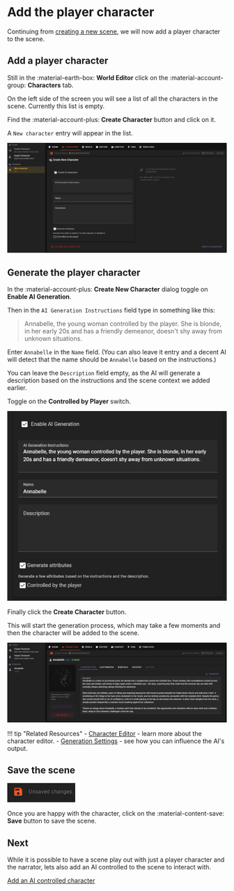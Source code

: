 # Add the player character

Continuing from [creating a new scene](/user-guide/world-editor/creating-empty-scene), we will now add a player character to the scene.

## Add a player character

Still in the :material-earth-box: **World Editor** click on the :material-account-group: **Characters** tab.

On the left side of the screen you will see a list of all the characters in the scene. Currently this list is empty.

Find the :material-account-plus: **Create Character** button and click on it.

A `New character` entry will appear in the list.

![world-editor-create-player-character-1](/img/0.26.0/world-editor-create-player-character-1.png)

## Generate the player character

In the :material-account-plus: **Create New Character** dialog toggle on **Enable AI Generation**.

Then in the `AI Generation Instructions` field type in something like this:

> Annabelle, the young woman controlled by the player. She is blonde, in her early 20s and has a friendly demeanor, doesn't shy away from unknown situations.

Enter `Annabelle` in the `Name` field. (You can also leave it entry and a decent AI will detect that the name should be `Annabelle` based on the instructions.)

You can leave the `Description` field empty, as the AI will generate a description based on the instructions and the scene context we added earlier.

Toggle on the **Controlled by Player** switch.

![world-editor-create-player-character-2](/img/0.26.0/world-editor-create-player-character-2.png)

Finally click the **Create Character** button.

This will start the generation process, which may take a few moments and then the character will be added to the scene.

![world-editor-create-player-character-3](/img/0.26.0/world-editor-create-player-character-3.png)

!!! tip "Related Resources"
    - [Character Editor](/user-guide/world-editor/characters) - learn more about the character editor.
    - [Generation Settings](/user-guide/world-editor/generation-settings) - see how you can influence the AI's output.

## Save the scene

![world editor unsaved changes](/img/0.26.0/world-editor-unsaved-changes.png)

Once you are happy with the character, click on the :material-content-save: **Save** button to save the scene.

## Next

While it is possible to have a scene play out with just a player character and the narrator, lets also add an AI controlled to the scene to interact with.

[Add an AI controlled character](/user-guide/howto/create-a-new-scene/create-npc)